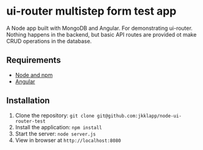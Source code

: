 # ui-router multistep form test app

A Node app built with MongoDB and Angular. For demonstrating ui-router. Nothing happens in the backend, but basic API routes are provided ot make CRUD operations in the database.

## Requirements

- [Node and npm](http://nodejs.org)
- [Angular](https://angularjs.org/)

## Installation

1. Clone the repository: `git clone git@github.com:jkklapp/node-ui-router-test`
2. Install the application: `npm install`
3. Start the server: `node server.js`
4. View in browser at `http://localhost:8080`
